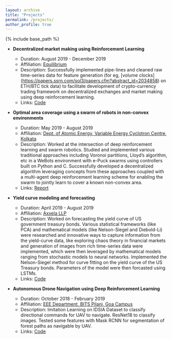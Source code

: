 ```yaml
---
layout: archive
title: "Projects"
permalink: /projects/
author_profile: true
---
```


{% include base_path %}

* **Decentralized market making using Reinforcement Learning**
  * Duration: August 2019 - December 2019
  * Affiliation: [Equilibrium](https://equilibrium.co/)
  * Description: Successfully implemented pipe-lines and cleaned raw time-series data for feature generation (for eg, [volume clocks] (https://papers.ssrn.com/sol3/papers.cfm?abstract_id=2034858) on ETH/BTC tick data) to facilitate development of crypto-currency trading framework on decentralized exchanges and market making using deep reinforcement learning.
  * Links: [Code](https://github.com/sauradefy99/EQLabs-QuantDeepRL/) 


* **Optimal area coverage using a swarm of robots in non-convex environments**
  * Duration: May 2019 - August 2019
  * Affiliation: [Dept. of Atomic Energy, Variable Energy Cyclotron Centre, Kolkata](https://www.vecc.gov.in/)
  * Description: Worked at the intersection of deep reinforcement learning and swarm robotics. Studied and implemented various traditional approaches including Voronoi partitions, Lloyd’s algorithm, etc in a WeBots environment with e-Puck swarms using controllers built on Python and C. Successfully developed a decentralized algorithm leveraging concepts from these approaches coupled with a multi-agent deep reinforcement learning scheme for enabling the swarm to jointly learn to cover a known non-convex area.
  * Links: [Report](https://docs.google.com/document/d/1_Onc16K-Vep659-4A9nGVb65Stzt4h_K7SXkq-S-8cc/edit?usp=sharing)
  
  

* **Yield curve modeling and forecasting**
  * Duration: April 2019 - August 2019
  * Affiliation: [Axxela LLP](http://www.axxela.in/)
  * Description: Worked on forecasting the yield curve of US government treasury bonds. Various statistical frameworks (like PCA) and mathematical models (like Nelson-Siegel and Diebold-Li) were researched and innovative ways to capture information from the yield-curve data, like exploring chaos theory in financial markets and generation of images from rich time-series data were implemented, which were then leveraged by mathematical models ranging from stochastic models to neural networks. Implemented the Nelson-Siegel method for curve fitting on the yield curve of the US Treasury bonds. Parameters of the model were then forcasted using LSTMs.
  * Links: [Code](https://github.com/sauradefy99/WSC-Quant-Division/blob/master/Nelson_Seigel_Paramters_Forecasting.ipynb) 


* **Autonomous Drone Navigation using Deep Reinforcement Learning**
  * Duration: October 2018 - February 2019
  * Affiliation: [EEE Department, BITS Pilani, Goa Campus](https://bits-pilani.ac.in/goa/Electrical/goaeeehome)
  * Description: Imitation Learning on IDSIA Dataset to classify directional commands for UAV to navigate. ResNet18 to classify images. Tested some features with Mask RCNN for segmentation of forest paths as navigable by UAV.
  * Links: [Code](https://github.com/Sharad24/Autonomous-Drone-Navigation)
  
  




